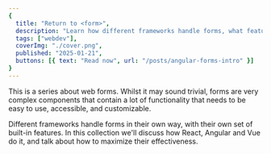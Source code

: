 ```yaml
---
{
  title: "Return to <form>",
  description: "Learn how different frameworks handle forms, what features they contain and how to implement them in your applications.",
  tags: ["webdev"],
  coverImg: "./cover.png",
  published: "2025-01-21",
  buttons: [{ text: "Read now", url: "/posts/angular-forms-intro" }]
}
---
```


This is a series about web forms. Whilst it may sound trivial, forms are very complex components that contain a lot of functionality that needs to be easy to use, accessible, and customizable.

Different frameworks handle forms in their own way, with their own set of built-in features. In this collection we'll discuss how React, Angular and Vue do it, and talk about how to maximize their effectiveness.